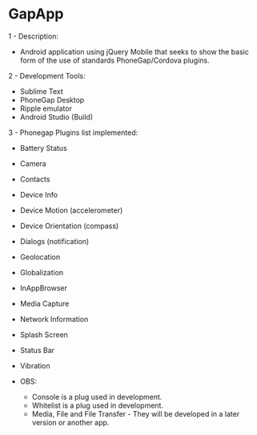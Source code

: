 # GapApp

1 - Description:
  - Android application using jQuery Mobile that seeks to show the basic form of the use of standards PhoneGap/Cordova plugins.
  
2 - Development Tools:
  
  - Sublime Text
  - PhoneGap Desktop
  - Ripple emulator
  - Android Studio (Build)

3 - Phonegap Plugins list implemented:

  - Battery Status
  - Camera
  - Contacts
  - Device Info
  - Device Motion (accelerometer)
  - Device Orientation (compass)
  - Dialogs (notification)
  - Geolocation
  - Globalization
  - InAppBrowser
  - Media Capture
  - Network Information
  - Splash Screen
  - Status Bar
  - Vibration

  - OBS:
    - Console is a plug used in development.
    - Whitelist is a plug used in development.
    - Media, File and File Transfer - They will be developed in a later version or another app.

